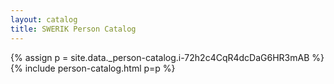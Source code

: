 ```yaml
---
layout: catalog
title: SWERIK Person Catalog
---
```

{% assign p = site.data._person-catalog.i-72h2c4CqR4dcDaG6HR3mAB %}
{% include person-catalog.html p=p %}

